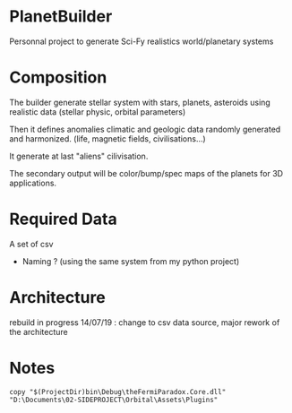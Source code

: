 # PlanetBuilder
Personnal project to generate Sci-Fy realistics world/planetary systems

# Composition
The builder generate stellar system with stars, planets, asteroids using realistic data (stellar physic, orbital parameters)

Then it defines anomalies climatic and geologic data randomly generated and harmonized.  (life, magnetic fields, civilisations...)

It generate at last "aliens" cilivisation.

The secondary output will be color/bump/spec maps of the planets for 3D applications.

# Required Data
A set of csv 

 - Naming ? (using the same system from my python project)

# Architecture
rebuild in progress
14/07/19 : change to csv data source, major rework of the architecture

# Notes


```shell
copy "$(ProjectDir)bin\Debug\theFermiParadox.Core.dll" "D:\Documents\02-SIDEPROJECT\Orbital\Assets\Plugins"
```